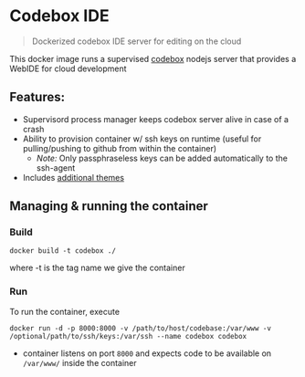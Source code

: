 Codebox IDE
============

> Dockerized codebox IDE server for editing on the cloud

This docker image runs a supervised [codebox](https://github.com/CodeboxIDE) nodejs server that provides a WebIDE for cloud development

## Features:

- Supervisord process manager keeps codebox server alive in case of a crash
- Ability to provision container w/ ssh keys on runtime (useful for pulling/pushing to github from within the container)
   - *Note:* Only passphraseless keys can be added automatically to the ssh-agent
- Includes [additional themes](https://github.com/linc01n/codebox-theme)  

## Managing & running the container

### Build

`docker build -t codebox ./`

where -t is the tag name we give the container

### Run

To run the container, execute

`docker run -d -p 8000:8000 -v /path/to/host/codebase:/var/www -v /optional/path/to/ssh/keys:/var/ssh --name codebox codebox`

- container listens on port `8000` and expects code to be available on `/var/www/` inside the container
